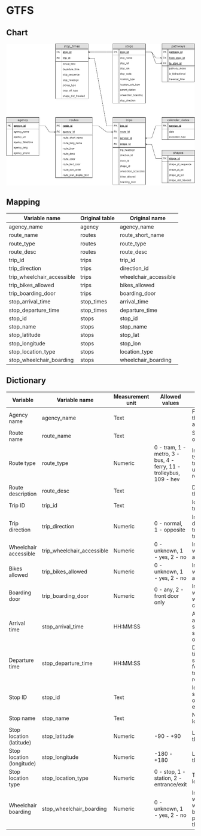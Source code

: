 # GTFS

## Chart
![Chart](assets/gtfs.png)

## Mapping
| Variable name              | Original table | Original name         |
|----------------------------|----------------|-----------------------|
| agency_name                | agency         | agency_name           |
| route_name                 | routes         | route_short_name      |
| route_type                 | routes         | route_type            |
| route_desc                 | routes         | route_desc            |
| trip_id                    | trips          | trip_id               |
| trip_direction             | trips          | direction_id          |
| trip_wheelchair_accessible | trips          | wheelchair_accessible |
| trip_bikes_allowed         | trips          | bikes_allowed         |
| trip_boarding_door         | trips          | boarding_door         |
| stop_arrival_time          | stop_times     | arrival_time          |
| stop_departure_time        | stop_times     | departure_time        |
| stop_id                    | stops          | stop_id               |
| stop_name                  | stops          | stop_name             |
| stop_latitude              | stops          | stop_lat              |
| stop_longitude             | stops          | stop_lon              |
| stop_location_type         | stops          | location_type         |
| stop_wheelchair_boarding   | stops          | wheelchair_boarding   |

## Dictionary

| Variable                  | Variable name              | Measurement unit | Allowed values                                                      | Description                                                            |
|---------------------------|----------------------------|------------------|---------------------------------------------------------------------|------------------------------------------------------------------------|
| Agency name               | agency_name                | Text             |                                                                     | Full name of the transit agency.                                       |
| Route name                | route_name                 | Text             |                                                                     | Short name of a route.                                                 |
| Route type                | route_type                 | Numeric          | 0 - tram, 1 - metro, 3 - bus, 4 - ferry, 11 - trolleybus, 109 - hev | Indicates the type of transportation used on a route.                  |
| Route description         | route_desc                 | Text             |                                                                     | Description of the route                                               |
| Trip ID                   | trip_id                    | Text             |                                                                     | Identifies a trip.                                                     |
| Trip direction            | trip_direction             | Numeric          | 0 - normal, 1 - opposite                                            | Indicates the direction of travel for a trip.                          |
| Wheelchair accessible     | trip_wheelchair_accessible | Numeric          | 0 - unknown, 1 - yes, 2 - no                                        | Indicates wheelchair accessibility.                                    |
| Bikes allowed             | trip_bikes_allowed         | Numeric          | 0 - unknown, 1 - yes, 2 - no                                        | Indicates whether bikes are allowed.                                   |
| Boarding door             | trip_boarding_door         | Numeric          | 0 - any, 2 - front door only                                        | Indicates whether on which door can be board.                          |
| Arrival time              | stop_arrival_time          | HH:MM:SS         |                                                                     | Arrival time at a specific stop for a specific trip on a route.        |
| Departure time            | stop_departure_time        | HH:MM:SS         |                                                                     | Departure time from a specific stop for a specific trip on a route.    |
| Stop ID                   | stop_id                    | Text             |                                                                     | Identifies a stop, station, or station entrance.                       |
| Stop name                 | stop_name                  | Text             |                                                                     | Name of the location.                                                  |
| Stop location (latitude)  | stop_latitude              | Numeric          | -90 - +90                                                           | Latitude of the location.                                              |
| Stop location (longitude) | stop_longitude             | Numeric          | -180 - +180                                                         | Longitude of the location.                                             |
| Stop location type        | stop_location_type         | Numeric          | 0 - stop, 1 - station, 2 - entrance/exit                            | Type of the location                                                   |
| Wheelchair boarding       | stop_wheelchair_boarding   | Numeric          | 0 - unknown, 1 - yes, 2 - no                                        | Indicates whether wheelchair boardings are possible from the location. |
